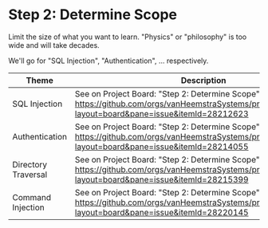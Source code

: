 # Step 2: Determine Scope

Limit the size of what you want to learn. "Physics" or "philosophy" is too wide and will take decades.

We'll go for "SQL Injection", "Authentication", ... respectively.

| Theme | Description |
| --- | --- |
| SQL Injection | See on Project Board: "Step 2: Determine Scope" at https://github.com/orgs/vanHeemstraSystems/projects/18/views/1?layout=board&pane=issue&itemId=28212623 |
| Authentication | See on Project Board: "Step 2: Determine Scope" at https://github.com/orgs/vanHeemstraSystems/projects/19/views/1?layout=board&pane=issue&itemId=28214055 |
| Directory Traversal | See on Project Board: "Step 2: Determine Scope" at https://github.com/orgs/vanHeemstraSystems/projects/20/views/1?layout=board&pane=issue&itemId=28215399 |
| Command Injection | See on Project Board: "Step 2: Determine Scope" at https://github.com/orgs/vanHeemstraSystems/projects/21/views/1?layout=board&pane=issue&itemId=28220145 |
